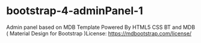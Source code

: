 # bootstrap-4-adminPanel-1
Admin panel based on MDB Template
Powered By HTML5 CSS BT and MDB ( Material Design for Bootstrap )License: https://mdbootstrap.com/license/
